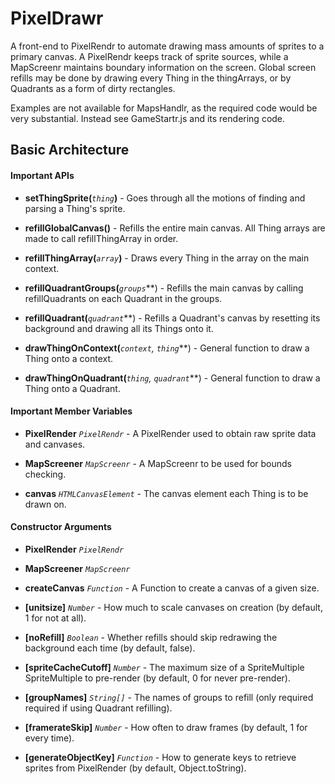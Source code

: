 # PixelDrawr

A front-end to PixelRendr to automate drawing mass amounts of sprites to a
primary canvas. A PixelRendr keeps track of sprite sources, while a
MapScreenr maintains boundary information on the screen. Global screen 
refills may be done by drawing every Thing in the thingArrays, or by 
Quadrants as a form of dirty rectangles.

Examples are not available for MapsHandlr, as the required code would be very
substantial. Instead see GameStartr.js and its rendering code.


## Basic Architecture

#### Important APIs

* **setThingSprite(***`thing`***)** - Goes through all the motions of finding
and parsing a Thing's sprite.

* **refillGlobalCanvas()** - Refills the entire main canvas. All Thing arrays
are made to call refillThingArray in order.

* **refillThingArray(***`array`***)** - Draws every Thing in the array on the
main context.

* **refillQuadrantGroups(***`groups`***) - Refills the main canvas by calling
refillQuadrants on each Quadrant in the groups.

* **refillQuadrant(***`quadrant`***) - Refills a Quadrant's canvas by resetting
its background and drawing all its Things onto it.

* **drawThingOnContext(***`context`, `thing`***) - General function to draw a
Thing onto a context.

* **drawThingOnQuadrant(***`thing`, `quadrant`***) - General function to draw a
Thing onto a Quadrant.

#### Important Member Variables

* **PixelRender** *`PixelRendr`* - A PixelRender used to obtain raw sprite data
and canvases.

* **MapScreener** *`MapScreenr`* - A MapScreenr to be used for bounds checking.

* **canvas** *`HTMLCanvasElement`* - The canvas element each Thing is to be 
drawn on.

#### Constructor Arguments

* **PixelRender** *`PixelRendr`*

* **MapScreener** *`MapScreenr`*

* **createCanvas** *`Function`* - A Function to create a canvas of a given size.

* **[unitsize]** *`Number`* - How much to scale canvases on creation (by 
default, 1 for not at all).

* **[noRefill]** *`Boolean`* - Whether refills should skip redrawing the 
background each time (by default, false).

* **[spriteCacheCutoff]** *`Number`* - The maximum size of a SpriteMultiple
SpriteMultiple to pre-render (by default, 0 for never pre-render).

* **[groupNames]** *`String[]`* - The names of groups to refill (only required
required if using Quadrant refilling).

* **[framerateSkip]** *`Number`* - How often to draw frames (by default, 1 for
every time).

* **[generateObjectKey]** *`Function`* - How to generate keys to retrieve
sprites from PixelRender (by default, Object.toString).